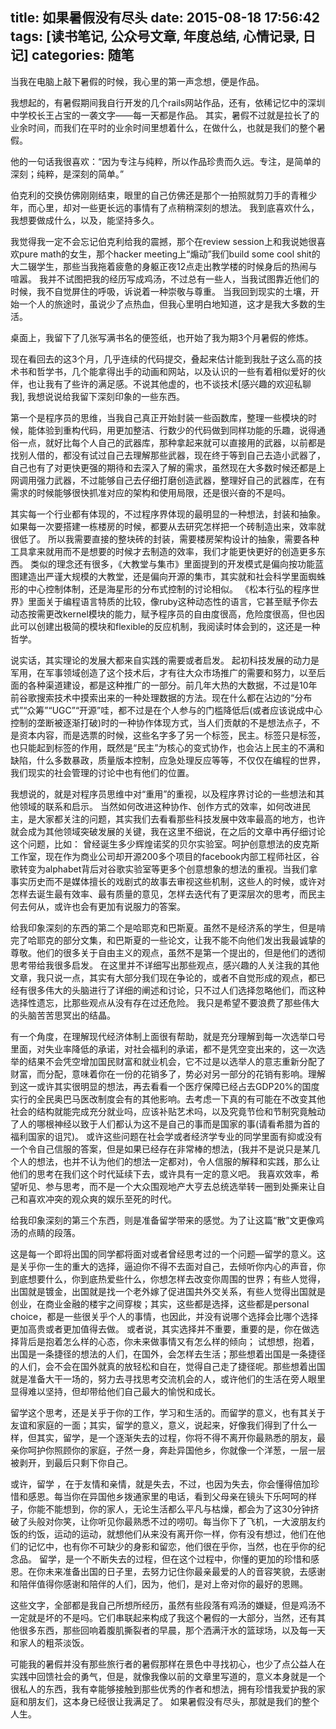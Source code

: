 title: 如果暑假没有尽头
date: 2015-08-18 17:56:42
tags: [读书笔记, 公众号文章, 年度总结, 心情记录, 日记]
categories: 随笔
---

当我在电脑上敲下暑假的时候，我心里的第一声念想，便是作品。

<!--more-->

我想起的，有暑假期间我自行开发的几个rails网站作品，还有，依稀记忆中的深圳中学校长王占宝的一袭文字——每一天都是作品。 其实，暑假不过就是拉长了的业余时间，而我们在平时的业余时间里想着什么，在做什么，也就是我们的整个暑假。

他的一句话我很喜欢：“因为专注与纯粹，所以作品珍贵而久远。专注，是简单的深刻；纯粹，是深刻的简单。”

伯克利的交换仿佛刚刚结束，眼里的自己仿佛还是那个一拍照就剪刀手的青稚少年，而心里，却对一些更长远的事情有了点稍稍深刻的想法。 我到底喜欢什么，我想要做成什么，以及，能坚持多久。 

我觉得我一定不会忘记伯克利给我的震撼，那个在review session上和我说她很喜欢pure math的女生，那个hacker meeting上“煽动”我们build some cool shit的大二辍学生，那些当我拖着疲惫的身躯正夜12点走出教学楼的时候身后的热闹与喧嚣。 我并不试图把我的经历写成鸡汤，不过总有一些人，当我试图靠近他们的时候，我不自觉屏住的呼吸，诉说着一种崇敬与尊重。 当我回到现实的土壤，开始一个人的旅途时，虽说少了点热血，但我心里明白地知道，这才是我大多数的生活。 

桌面上，我留下了几张写满书名的便签纸，也开始了我为期3个月暑假的修炼。 

现在看回去的这3个月，几乎连续的代码提交，叠起来估计能到我肚子这么高的技术书和哲学书，几个能拿得出手的动画和网站，以及认识的一些有着相似爱好的伙伴，也让我有了些许的满足感。不说其他虚的，也不谈技术[感兴趣的欢迎私聊我], 我想说说给我留下深刻印象的一些东西。

第一个是程序员的思维，当我自己真正开始封装一些函数库，整理一些模块的时候，能体验到重构代码，用更加整洁、行数少的代码做到同样功能的乐趣，说得通俗一点，就好比每个人自己的武器库，那种拿起来就可以直接用的武器，以前都是找别人借的，都没有试过自己去理解那些武器，现在终于等到自己去造小武器了，自己也有了对更快更强的期待和去深入了解的需求，虽然现在大多数时候还都是上网调用强力武器，不过能够自己去仔细打磨创造武器，整理好自己的武器库，在有需求的时候能够很快抓准对应的架构和使用局限，还是很兴奋的不是吗。 

其实每一个行业都有体现的，不过程序界体现的最明显的一种想法，封装和抽象。 如果每一次要搭建一栋楼房的时候，都要从去研究怎样把一个砖制造出来，效率就很低了。 所以我需要直接的整块砖的封装，需要楼房架构设计的抽象，需要各种工具拿来就用而不是想要的时候才去制造的效率，我们才能更快更好的创造更多东西。 类似的理念还有很多，《大教堂与集市》里面提到的开发模式是偏向按功能蓝图建造出严谨大规模的大教堂，还是偏向开源的集市，其实就和社会科学里面蜘蛛形的中心控制体制，还是海星形的分布式控制的讨论相似。 《松本行弘的程序世界》里面关于编程语言特质的比较，像ruby这种动态性的语言，它甚至赋予你去动态按需更改kernel模块的能力，赋予程序员的自由度很高，危险度很高，但也因此可以创建出极简的模块和flexible的反应机制，我阅读时体会到的，这还是一种哲学。

说实话，其实理论的发展大都来自实践的需要或者启发。 起初科技发展的动力是军用，在军事领域创造了这个技术后，才有往大众市场推广的需要和努力，以至后面的各种渠道建设，都是这种推广的一部分。前几年大热的大数据，不过是10年前谷歌搜索技术中摸索出来的一种处理数据的方法。现在什么都在沾边的“分布式”“众筹”“UGC”“开源”哇，都不过是在个人参与的门槛降低后(或者应该说成中心控制的垄断被逐渐打破)时的一种协作体现方式，当人们贡献的不是想法点子，不是资本内容，而是选票的时候，这些名字多了另一个标签，民主。标签只是标签，也只能起到标签的作用，既然是“民主”为核心的变式协作，也会沾上民主的不满和缺陷，什么多数暴政，质量版本控制，应急处理反应等等，不仅仅在编程的世界，我们现实的社会管理的讨论中也有他们的位置。 

我想说的，就是对程序员思维中对“重用”的重视，以及程序界讨论的一些想法和其他领域的联系和启示。 当然如何改进这种协作、创作方式的效率，如何改进民主，是大家都关注的问题，其实我们去看看那些科技发展中效率最高的地方，也许就会成为其他领域突破发展的关键，我在这里不细说，在之后的文章中再仔细讨论这个问题，比如： 曾经诞生多少辉煌诺奖的贝尔实验室。呵护创意想法的皮克斯工作室，现在作为商业公司却开源200多个项目的facebook内部工程师社区，谷歌转变为alphabet背后对谷歌实验室等更多个创意想象的想法的重视。当我们拿事实历史而不是媒体擅长的戏剧式的故事去审视这些机制，这些人的时候，或许对怎样去诞生最有效率、最有质量的意见，怎样去迭代有了更深层次的思考，而民主何去何从，或许也会有更加有说服力的答案。 

给我印象深刻的东西的第二个是哈耶克和巴斯夏。虽然不是经济系的学生，但是啃完了哈耶克的部分文集，和巴斯夏的一些论文，让我不能不向他们发出我最诚挚的尊敬。他们的很多关于自由主义的观点，虽然不是第一个提出的，但是他们的透彻思考带给我很多启发。 在这里并不详细写出那些观点，感兴趣的人关注我的其他文章，我只说一点，其实有大部分我们现在争论的，或者不自觉形成的观点，都已经有很多伟大的头脑进行了详细的阐述和讨论，只不过人们选择忽略他们，而这种选择性遗忘，比那些观点从没有存在过还危险。 我只是希望不要浪费了那些伟大的头脑苦苦思冥出的结晶。 

有一个角度，在理解现代经济体制上面很有帮助，就是充分理解到每一次选举口号里面，对失业率降低的承诺，对社会福利的承诺，都不是凭空变出来的，这一次选举的结果不会凭空增加国民财富和就业机会，它不过是以选举人的意志重新分配了财富，而分配，意味着你在一份的花销多了，势必对另一部分的花销有影响。理解到这一或许其实很明显的想法，再去看看一个医疗保障已经占去GDP20%的国度实行的全民奥巴马医改制度会有的其他影响。去考虑一下真的有可能在不改变其他社会的结构就能完成充分就业吗，应该补贴艺术吗，以及究竟节俭和节制究竟触动了人的哪根神经以致于人们都认为这不是自己的事而是国家的事(请看希腊为首的福利国家的诅咒)。
或许这些问题在社会学或者经济学专业的同学里面有抑或没有一个令自己信服的答案，但是如果已经存在非常棒的想法，(我并不是说只是某几个人的想法，也并不认为他们的想法一定都对)，令人信服的解释和实践，那么让他们的思考在我们这个时代延续下去，或许具有一定的意义吧。 我喜欢效率，希望听见、参与思考，而不是一个大众围观地产大亨去总统选举转一圈到处撕来让自己和喜欢冲突的观众爽的娱乐至死的时代。

给我印象深刻的第三个东西，则是准备留学带来的感觉。为了让这篇“散”文更像鸡汤的点睛的段落。

这是每一个即将出国的同学都将面对或者曾经思考过的一个问题—留学的意义。这是关乎你一生的重大的选择，逼迫你不得不去面对自己，去倾听你内心的声音，你到底想要什么，你到底热爱些什么，你想怎样去改变你周围的世界；有些人觉得，出国就是镀金，出国就是找一个老外嫁了促进国共外交关系，有些人觉得出国就是创业，在商业金融的楼宇之间穿梭；其实，这些都是选择，这些都是personal choice，都是一些很关乎个人的事情，也因此，并没有说哪个选择会比哪个选择更加高贵或者更加值得去做。
或者说，其实选择并不重要，重要的是，你在做选择背后是抱着怎么样的心态，你未来做事情又有怎么样的倾向；
试想想，抱着，出国是一条捷径的想法的人们，在国外，会怎样去生活；那些想着出国是一条捷径的人们，会不会在国外就真的放轻松和自在，觉得自己走了捷径呢。那些想着出国就是准备大干一场的，努力去寻找思考交流机会的人，或许他们的生活在旁人眼里显得难以坚持，但却带给他们自己最大的愉悦和成长。

留学这个思考，还是关乎于你的工作，学习和生活的。而留学的意义，也有其关于友谊和家庭的一面；其实，留学的意义，意义，说起来，好像我们得到了什么一样，但其实，留学，是一个逐渐失去的过程，你将不得不离开你最熟悉的朋友，最亲你呵护你照顾你的家庭，孑然一身，奔赴异国他乡，你就像一个洋葱，一层一层被剥开，到最后只剩下你自己。

或许，留学 ，在于友情和亲情，就是失去，不过，也因为失去，你会懂得倍加珍惜和感恩。每当你在异国他乡拨通家里的电话，看到父母亲在镜头下乐呵呵的样子，你能不能想到，你的家人，无论生活都么平凡与枯燥，都会为了这30分钟挤破了头般对你笑，让你听见你最熟悉不过的唠叨。每当你下了飞机，一大波朋友约饭的约饭，运动的运动，就想他们从来没有离开你一样，你有没有想过，他们在他们的记忆中，也有你不可缺少的身影和留恋，他们很在乎你，当然，也在乎你的纪念品。
留学，是一个不断失去的过程，但在这个过程中，你懂的更加的珍惜和感恩。在你未来准备出国的日子里，去努力记住你最亲最爱的人的音容笑貌，去感谢和陪伴值得你感谢和陪伴的人们，因为，他们，是对上帝对你的最好的恩赐。

这些文字，全部都是我自己所想所经历，虽然有些段落有鸡汤的嫌疑，但是鸡汤不一定就是坏的不是吗。它们串联起来构成了我这个暑假的一大部分，当然，还有其他很多东西，那些回响着腹肌撕裂者的早晨，那个洒满汗水的篮球场，以及每一天和家人的粗茶淡饭。

可能我的暑假并没有那些旅行者的暑假那样在景色中寻找初心，也少了点公益人在实践中回馈社会的勇气，但是，就像我像以前的文章里写道的，意义本身就是一个很私人的东西，我有幸能够接触到那些优秀的作者和想法，拥有珍惜我爱护我的家庭和朋友们，这本身已经很让我满足了。
如果暑假没有尽头，那就是我们的整个人生。